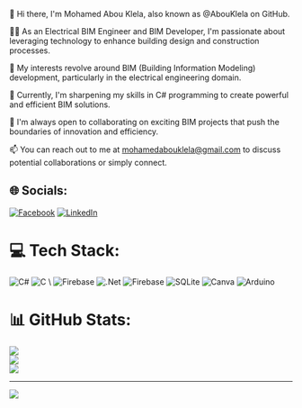 👋 Hi there, I'm Mohamed Abou Klela, also known as @AbouKlela on GitHub.

👨‍💻 As an Electrical BIM Engineer and BIM Developer, I'm passionate about leveraging technology to enhance building design and construction processes.

🔌 My interests revolve around BIM (Building Information Modeling) development, particularly in the electrical engineering domain.

🌱 Currently, I'm sharpening my skills in C# programming to create powerful and efficient BIM solutions.

🤝 I'm always open to collaborating on exciting BIM projects that push the boundaries of innovation and efficiency.

📫 You can reach out to me at mohamedabouklela@gmail.com to discuss potential collaborations or simply connect.



## 🌐 Socials:
[![Facebook](https://img.shields.io/badge/Facebook-%231877F2.svg?logo=Facebook&logoColor=white)](https://facebook.com/KLELA01) [![LinkedIn](https://img.shields.io/badge/LinkedIn-%230077B5.svg?logo=linkedin&logoColor=white)](https://linkedin.com/in/klela) 

# 💻 Tech Stack:
![C#](https://img.shields.io/badge/c%23-%23239120.svg?style=for-the-badge&logo=csharp&logoColor=white) ![C](https://img.shields.io/badge/c-%2300599C.svg?style=for-the-badge&logo=c&logoColor=white) \ ![Firebase](https://img.shields.io/badge/firebase-%23039BE5.svg?style=for-the-badge&logo=firebase) ![.Net](https://img.shields.io/badge/.NET-5C2D91?style=for-the-badge&logo=.net&logoColor=white) ![Firebase](https://img.shields.io/badge/firebase-a08021?style=for-the-badge&logo=firebase&logoColor=ffcd34) ![SQLite](https://img.shields.io/badge/sqlite-%2307405e.svg?style=for-the-badge&logo=sqlite&logoColor=white) ![Canva](https://img.shields.io/badge/Canva-%2300C4CC.svg?style=for-the-badge&logo=Canva&logoColor=white) ![Arduino](https://img.shields.io/badge/-Arduino-00979D?style=for-the-badge&logo=Arduino&logoColor=white)
# 📊 GitHub Stats:
![](https://github-readme-stats.vercel.app/api?username=AbouKlela&theme=dark&hide_border=false&include_all_commits=true&count_private=true)<br/>
![](https://github-readme-streak-stats.herokuapp.com/?user=AbouKlela&theme=dark&hide_border=false)<br/>
![](https://github-readme-stats.vercel.app/api/top-langs/?username=AbouKlela&theme=dark&hide_border=false&include_all_commits=true&count_private=true&layout=compact)

---
[![](https://visitcount.itsvg.in/api?id=AbouKlela&icon=0&color=0)](https://visitcount.itsvg.in)

<!-- Proudly created with GPRM ( https://gprm.itsvg.in ) -->





<!---
AbouKlela/AbouKlela is a ✨ special ✨ repository because its `README.md` (this file) appears on your GitHub profile.
You can click the Preview link to take a look at your changes.
--->
